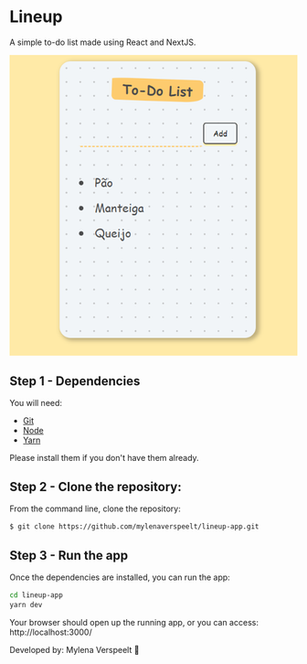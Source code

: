 # Lineup

A simple to-do list made using React and NextJS.


<img src="./read-me-img.png"/>


## Step 1 - Dependencies

You will need:

* [Git](http://git-scm.com/downloads)
* [Node](https://nodejs.org/) 
* [Yarn](https://yarnpkg.com/) 

Please install them if you don't have them already.

## Step 2 - Clone the repository:

From the command line, clone the repository:

```sh
$ git clone https://github.com/mylenaverspeelt/lineup-app.git
```

## Step 3 - Run the app

Once the dependencies are installed, you can run the app:

```sh
cd lineup-app
yarn dev
```
Your browser should open up the running app, or you can access: http://localhost:3000/

Developed by: Mylena Verspeelt 🦜
 
